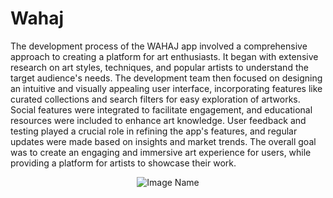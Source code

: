 # Wahaj
The development process of the WAHAJ app involved a comprehensive approach to creating a platform for art enthusiasts. It began with extensive research on art styles, techniques, and popular artists to understand the target audience's needs. The development team then focused on designing an intuitive and visually appealing user interface, incorporating features like curated collections and search filters for easy exploration of artworks. Social features were integrated to facilitate engagement, and educational resources were included to enhance art knowledge.  User feedback and testing played a crucial role in refining the app's features, and regular updates were made based on insights and market trends. The overall goal was to create an engaging and immersive art experience for users, while providing a platform for artists to showcase their work.

<div align="center">
     <img src="![image](https://github.com/maram-a22/Wahaj/assets/108218379/524c5d8d-74b5-41bf-a658-99136c13663a)" alt="Image Name">
   </div>
